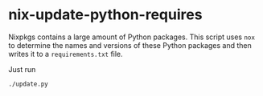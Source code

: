 # nix-update-python-requires

Nixpkgs contains a large amount of Python packages. This script uses `nox` to
determine the names and versions of these Python packages and then writes it to
a `requirements.txt` file.

Just run 

    ./update.py
